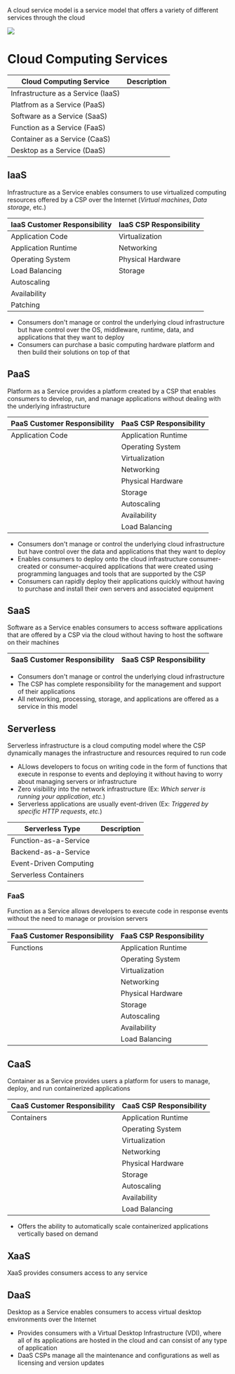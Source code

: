 A cloud service model is a service model that offers a variety of different services through the cloud

![](https://github.com/JonmarCorpuz/SecondBrain/blob/main/Assets/f04ce2f08624ac4c7973ad4e6e6275cd.png)

# Cloud Computing Services

| Cloud Computing Service | Description |
| --- | --- |
| Infrastructure as a Service (IaaS) | |
| Platfrom as a Service (PaaS) | |
| Software as a Service (SaaS) | |
| Function as a Service (FaaS) | |
| Container as a Service (CaaS) | |
| Desktop as a Service (DaaS) | |

## IaaS

Infrastructure as a Service enables consumers to use virtualized computing resources offered by a CSP over the Internet (*Virtual machines*, *Data storage*, etc.) 

| IaaS Customer Responsibility | IaaS CSP Responsibility |
| --- | --- |
| Application Code | Virtualization |
| Application Runtime | Networking |
| Operating System | Physical Hardware |
| Load Balancing | Storage |
| Autoscaling | |
| Availability | |
| Patching | |

* Consumers don't manage or control the underlying cloud infrastructure but have control over the OS, middleware, runtime, data, and applications that they want to deploy
* Consumers can purchase a basic computing hardware platform and then build their solutions on top of that

## PaaS

Platform as a Service provides a platform created by a CSP that enables consumers to develop, run, and manage applications without dealing with the underlying infrastructure 

| PaaS Customer Responsibility | PaaS CSP Responsibility |
| --- | --- |
| Application Code | Application Runtime |
| | Operating System |
| | Virtualization |
| | Networking |
| | Physical Hardware |
| | Storage |
| | Autoscaling |
| | Availability | 
| | Load Balancing |

* Consumers don't manage or control the underlying cloud infrastructure but have control over the data and applications that they want to deploy
* Enables consumers to deploy onto the cloud infrastructure consumer-created or consumer-acquired applications that were created using programming languages and tools that are supported by the CSP
* Consumers can rapidly deploy their applications quickly without having to purchase and install their own servers and associated equipment

## SaaS

Software as a Service enables consumers to access software applications that are offered by a CSP via the cloud without having to host the software on their machines 

| SaaS Customer Responsibility | SaaS CSP Responsibility |
| --- | --- |

* Consumers don't manage or control the underlying cloud infrastructure
* The CSP has complete responsibility for the management and support of their applications
* All networking, processing, storage, and applications are offered as a service in this model

## Serverless 

Serverless infrastructure is a cloud computing model where the CSP dynamically manages the infrastructure and resources required to run code

* ALlows developers to focus on writing code in the form of functions that execute in response to events and deploying it without having to worry about managing servers or infrastructure
* Zero visibility into the network infrastructure (Ex: *Which server is running your application*, *etc.*)
* Serverless applications are usually event-driven (Ex: *Triggered by specific HTTP requests*, *etc.*)

| Serverless Type | Description |
| --- | --- |
| Function-as-a-Service | |
| Backend-as-a-Service | |
| Event-Driven Computing | |
| Serverless Containers | |

### FaaS

Function as a Service allows developers to execute code in response events without the need to manage or provision servers

| FaaS Customer Responsibility | FaaS CSP Responsibility |
| --- | --- |
| Functions | Application Runtime |
| | Operating System |
| | Virtualization |
| | Networking |
| | Physical Hardware |
| | Storage |
| | Autoscaling |
| | Availability | 
| | Load Balancing |

## CaaS

Container as a Service provides users a platform for users to manage, deploy, and run containerized applications

| CaaS Customer Responsibility | CaaS CSP Responsibility |
| --- | --- |
| Containers | Application Runtime |
| | Operating System |
| | Virtualization |
| | Networking |
| | Physical Hardware |
| | Storage |
| | Autoscaling |
| | Availability | 
| | Load Balancing |

* Offers the ability to automatically scale containerized applications vertically based on demand

## XaaS

XaaS provides consumers access to any service

## DaaS

Desktop as a Service enables consumers to access virtual desktop environments over the Internet

* Provides consumers with a Virtual Desktop Infrastructure (VDI), where all of its applications are hosted in the cloud and can consist of any type of application
* DaaS CSPs manage all the maintenance and configurations as well as licensing and version updates
